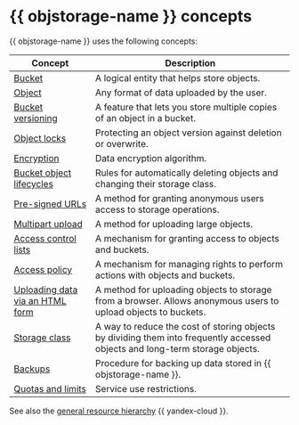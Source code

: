 # {{ objstorage-name }} concepts

{{ objstorage-name }} uses the following concepts:


| Concept | Description |
--------|----------
| [Bucket](bucket.md) | A logical entity that helps store objects. |
| [Object](object.md) | Any format of data uploaded by the user. |
| [Bucket versioning](versioning.md) | A feature that lets you store multiple copies of an object in a bucket. |
| [Object locks](object-lock.md) | Protecting an object version against deletion or overwrite. |
| [Encryption](encryption.md) | Data encryption algorithm. |
| [Bucket object lifecycles](lifecycles.md) | Rules for automatically deleting objects and changing their storage class. |
| [Pre-signed URLs](pre-signed-urls.md) | A method for granting anonymous users access to storage operations. |
| [Multipart upload](multipart.md) | A method for uploading large objects. |
| [Access control lists](acl.md) | A mechanism for granting access to objects and buckets. |
| [Access policy](policy.md) | A mechanism for managing rights to perform actions with objects and buckets. |
| [Uploading data via an HTML form](presigned-post-forms.md) | A method for uploading objects to storage from a browser. Allows anonymous users to upload objects to buckets. |
| [Storage class](storage-class.md) | A way to reduce the cost of storing objects by dividing them into frequently accessed objects and long-term storage objects. |
| [Backups](backup.md) | Procedure for backing up data stored in {{ objstorage-name }}. |
| [Quotas and limits](limits.md) | Service use restrictions. |




See also the [general resource hierarchy](../../resource-manager/concepts/resources-hierarchy.md) {{ yandex-cloud }}.
